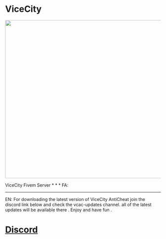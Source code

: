 # ViceCity
<p align="center"> <img src="http://uupload.ir/files/clfm_vicecitygif.png" width="512">
</p> ViceCity Fivem Server
* * * 
FA:

* * * 
EN:
For downloading the latest version of ViceCity AntiCheat join the discord link below and check the vcac-updates channel. 
all of the latest updates will be available there . Enjoy and have fun .
# [Discord](https://discord.gg/cpgQqV2)
